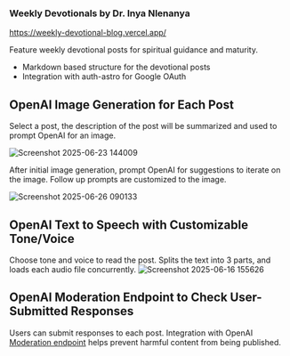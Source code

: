 ### Weekly Devotionals by Dr. Inya Nlenanya
https://weekly-devotional-blog.vercel.app/

Feature weekly devotional posts for spiritual guidance and maturity.
- Markdown based structure for the devotional posts
- Integration with auth-astro for Google OAuth

## OpenAI Image Generation for Each Post
Select a post, the description of the post will be summarized and used to prompt OpenAI for an image.

![Screenshot 2025-06-23 144009](https://github.com/user-attachments/assets/94564c2e-64b3-45e6-b9e4-c51acae939aa)

After initial image generation, prompt OpenAI for suggestions to iterate on the image. Follow up prompts are customized to the image.

![Screenshot 2025-06-26 090133](https://github.com/user-attachments/assets/41603357-22ad-4d18-a2cd-f1d8e1fdaa1a)

## OpenAI Text to Speech with Customizable Tone/Voice
Choose tone and voice to read the post. Splits the text into 3 parts, and loads each audio file concurrently.
![Screenshot 2025-06-16 155626](https://github.com/user-attachments/assets/5b0bdb5a-9c38-45b1-9913-267c17e80055)

## OpenAI Moderation Endpoint to Check User-Submitted Responses
Users can submit responses to each post. Integration with OpenAI [Moderation endpoint](https://platform.openai.com/docs/guides/moderation) helps prevent harmful content from being published.